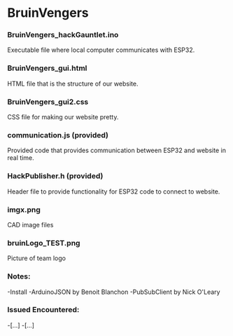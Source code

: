 # BruinVengers

### BruinVengers_hackGauntlet.ino

Executable file where local computer communicates with ESP32.

### BruinVengers_gui.html

HTML file that is the structure of our website. 

### BruinVengers_gui2.css

CSS file for making our website pretty. 

### communication.js (provided)

Provided code that provides communication between ESP32 and website in real time.

### HackPublisher.h (provided)

Header file to provide functionality for ESP32 code to connect to website.

### imgx.png 

CAD image files

### bruinLogo_TEST.png

Picture of team logo



### Notes:

  -Install
    -ArduinoJSON by Benoit Blanchon
    -PubSubClient by Nick O'Leary

### Issued Encountered:

  -[...]
  -[...]
